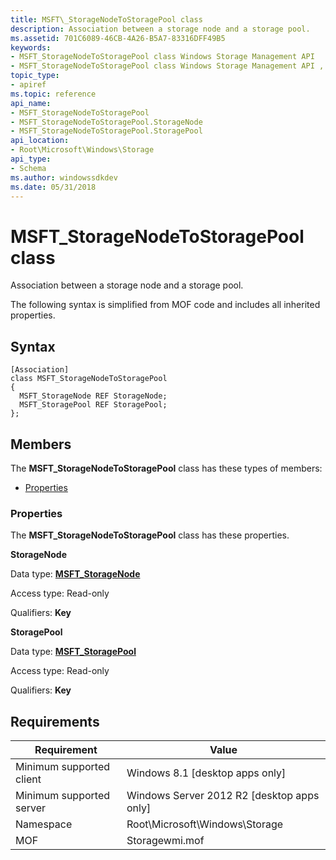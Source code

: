 ```yaml
---
title: MSFT\_StorageNodeToStoragePool class
description: Association between a storage node and a storage pool.
ms.assetid: 701C6089-46CB-4A26-B5A7-83316DFF49B5
keywords:
- MSFT_StorageNodeToStoragePool class Windows Storage Management API
- MSFT_StorageNodeToStoragePool class Windows Storage Management API , described
topic_type:
- apiref
ms.topic: reference
api_name:
- MSFT_StorageNodeToStoragePool
- MSFT_StorageNodeToStoragePool.StorageNode
- MSFT_StorageNodeToStoragePool.StoragePool
api_location:
- Root\Microsoft\Windows\Storage
api_type:
- Schema
ms.author: windowssdkdev
ms.date: 05/31/2018
---
```


# MSFT\_StorageNodeToStoragePool class

Association between a storage node and a storage pool.

The following syntax is simplified from MOF code and includes all inherited properties.

## Syntax

``` syntax
[Association]
class MSFT_StorageNodeToStoragePool
{
  MSFT_StorageNode REF StorageNode;
  MSFT_StoragePool REF StoragePool;
};
```

## Members

The **MSFT\_StorageNodeToStoragePool** class has these types of members:

-   [Properties](#properties)

### Properties

The **MSFT\_StorageNodeToStoragePool** class has these properties.

 

**StorageNode**
   

Data type: **[**MSFT\_StorageNode**](msft-storagenode.md)**
 

Access type: Read-only
 

Qualifiers: **Key**
 

 

**StoragePool**
   

Data type: **[**MSFT\_StoragePool**](msft-storagepool.md)**
 

Access type: Read-only
 

Qualifiers: **Key**
 

 

## Requirements



| Requirement | Value |
|-------------------------------------|-------------------------------------------------------------------------------------------|
| Minimum supported client | Windows 8.1 \[desktop apps only\]                                              |
| Minimum supported server | Windows Server 2012 R2 \[desktop apps only\]                                   |
| Namespace                | Root\\Microsoft\\Windows\\Storage                                              |
| MOF                      |  Storagewmi.mof  |



 

 





